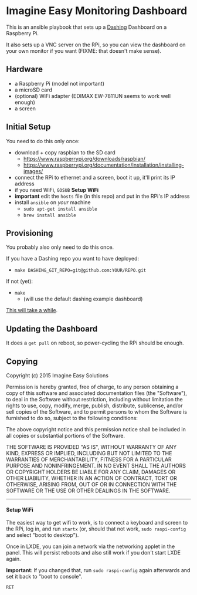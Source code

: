 # Imagine Easy Monitoring Dashboard

This is an ansible playbook that sets up a
[Dashing](https://github.com/Shopify/dashing) Dashboard on a Raspberry Pi.

It also sets up a VNC server on the RPi, so you can view the dashboard on
your own monitor if you want (FIXME: that doesn't make sense).

## Hardware

* a Raspberry Pi (model not important)
* a microSD card
* (optional) WiFi adapter (EDIMAX EW-7811UN seems to work well enough)
* a screen

## Initial Setup

You need to do this only once:

* download + copy raspbian to the SD card
  * https://www.raspberrypi.org/downloads/raspbian/
  * https://www.raspberrypi.org/documentation/installation/installing-images/
* connect the RPi to ethernet and a screen, boot it up, it'll print its IP address
* if you need WiFi, `GOSUB` **Setup WiFi**
* **important** edit the `hosts` file (in this repo) and put in the RPi's IP address
* install `ansible` on *your* machine
  * `sudo apt-get install ansible`
  * `brew install ansible`

## Provisioning

You probably also only need to do this once.

If you have a Dashing repo you want to have deployed:

* `make DASHING_GIT_REPO=git@github.com:YOUR/REPO.git`

If not (yet):

* `make`
  * (will use the default dashing example dashboard)

[This will take a while](https://youtu.be/dZ2DyQv-l78?list=PL3Pc3O3kb9q9UVknoSUoqG2sJ_jN3F6yb).

## Updating the Dashboard

It does a `get pull` on reboot, so power-cycling the RPi should be enough.

## Copying

Copyright (c) 2015 Imagine Easy Solutions

Permission is hereby granted, free of charge, to any person obtaining a copy of
this software and associated documentation files (the "Software"), to deal in
the Software without restriction, including without limitation the rights to
use, copy, modify, merge, publish, distribute, sublicense, and/or sell copies
of the Software, and to permit persons to whom the Software is furnished to do
so, subject to the following conditions:

The above copyright notice and this permission notice shall be included in all
copies or substantial portions of the Software.

THE SOFTWARE IS PROVIDED "AS IS", WITHOUT WARRANTY OF ANY KIND, EXPRESS OR
IMPLIED, INCLUDING BUT NOT LIMITED TO THE WARRANTIES OF MERCHANTABILITY,
FITNESS FOR A PARTICULAR PURPOSE AND NONINFRINGEMENT. IN NO EVENT SHALL THE
AUTHORS OR COPYRIGHT HOLDERS BE LIABLE FOR ANY CLAIM, DAMAGES OR OTHER
LIABILITY, WHETHER IN AN ACTION OF CONTRACT, TORT OR OTHERWISE, ARISING FROM,
OUT OF OR IN CONNECTION WITH THE SOFTWARE OR THE USE OR OTHER DEALINGS IN THE
SOFTWARE.


---

#### Setup WiFi

The easiest way to get wifi to work, is to connect a keyboard and screen to the
RPi, log in, and run `startx` (or, should that not work, `sudo raspi-config`
and select "boot to desktop").

Once in LXDE, you can join a network via the networking applet in the panel.
This will persist reboots and also still work if you don't start LXDE again.

**Important**: If you changed that, run `sudo raspi-config` again afterwards
and set it back to "boot to console".

`RET`
